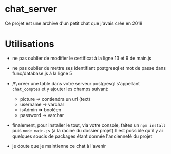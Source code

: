 # chat_server
Ce projet est une archive d'un petit chat que j'avais crée en 2018

# Utilisations

- ne pas oublier de modifier le certificat à la ligne 13 et 9 de main.js
- ne pas oublier de mettre ses identifiant postgresql et mot de passe dans func/database.js à la ligne 5

- /!\ créer une table dans votre serveur postgresql s'appellant `chat_comptes` et y ajouter les champs suivant:
    - picture => contiendra un url (text)
    - username -> varchar
    - isAdmin => booléen
    - password -> varchar

- finalement, pour installer le tout, via votre console, faites un `npm install` puis `node main.js` (à la racine du dossier projet)
Il est possible qu'il y ai quelques soucis de packages étant donnée l'ancienneté du projet
- je doute que je maintienne ce chat à l'avenir